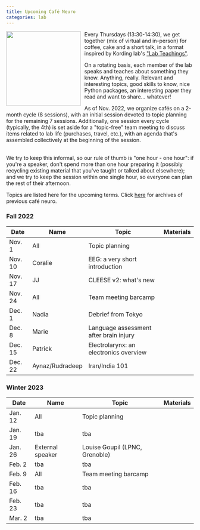 ```yaml
---
title: Upcoming Café Neuro
categories: lab
---
```


<img style='float:left;position: relative; margin-right: 10px; ' height='200' src='/images/post/cafe_neuro/Caffè_Neuro.jpg'> 

Every Thursdays (13:30-14:30), we get together (mix of virtual and in-person) for coffee, cake and a short talk, in a format inspired by Kording lab's ["Lab Teachings"](http://kordinglab.com/2021/01/01/upcoming-lab-teaching.html). 

On a rotating basis, each member of the lab speaks and teaches about something they know. Anything, really. Relevant and interesting topics, good skills to know, nice Python packages, an interesting paper they read and want to share... whatever! 

As of Nov. 2022, we organize cafés on a 2-month cycle (8 sessions), with an initial session devoted to topic planning for the remaining 7 sessions. Additionally, one session every cycle (typically, the 4th) is set aside for a "topic-free" team meeting to discuss items related to lab life (purchases, travel, etc.), with an agenda that's assembled collectively at the beginning of the session. 

<br style="clear:both" />
We try to keep this informal, so our rule of thumb is "one hour - one hour": if you're a speaker, don't spend more than one hour preparing it (possibly recycling existing material that you've taught or talked about elsewhere); and we try to keep the session within one single hour, so everyone can plan the rest of their afternoon. 

Topics are listed here for the upcoming terms. Click [here]({{site.baseurl}}/2022/11/09/Archive_cafe_neuro.html) for archives of previous café neuro. 


### Fall 2022

| Date | Name | Topic | Materials |
|------|------|-------| -------- |
| Nov. 1 |All | Topic planning |  |
| Nov. 10 | Coralie | EEG: a very short introduction |  |
| Nov. 17 | JJ | CLEESE v2: what's new | |
| Nov. 24 | All | Team meeting barcamp | |
| Dec. 1 | Nadia | Debrief from Tokyo |
| Dec. 8 | Marie | Language assessment after brain injury | | 
| Dec. 15 | Patrick | Electrolarynx: an electronics overview | |
| Dec. 22 | Aynaz/Rudradeep | Iran/India 101 | |

### Winter 2023

| Date | Name | Topic | Materials |
|------|------|-------| -------- |
| Jan. 12 |All | Topic planning |  |
| Jan. 19 | tba | tba |  |
| Jan. 26 | External speaker | Louise Goupil (LPNC, Grenoble) | |
| Feb. 2 | tba | tba | |
| Feb. 9 | All | Team meeting barcamp |
| Feb. 16 | tba | tba | | 
| Feb. 23 | tba | tba | |
| Mar. 2 | tba | tba | |




